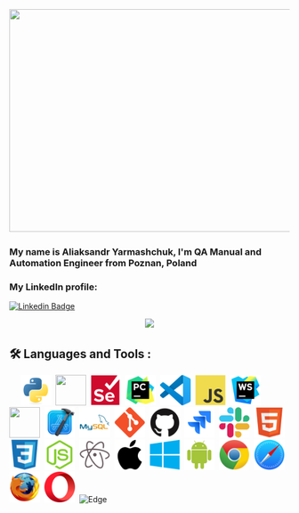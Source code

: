 <div align="center">
</div>
  <div align="center">
  <img src="https://cdn.dribbble.com/users/1299339/screenshots/2972130/media/9c0c352c84f67a0f1eb6fd279c7a2b79.gif" width="600" height="400">
</div>

### My name is Aliaksandr Yarmashchuk, I'm QA Manual and Automation Engineer from Poznan, Poland

### My LinkedIn profile:
[![Linkedin Badge](https://img.shields.io/badge/-Aliaksandr.Yarmashchuk-blue?style=flat&logo=Linkedin&logoColor=white)](https://www.linkedin.com/in/aliaksandr-yarmashchuk/)


  <div align="center">
</div>
  <div align="center">
  <img src="https://pontistechnology.com/wp-content/uploads/2023/03/shutterstock_1837443379-1-2048x1365.jpg">
</div>

## :hammer_and_wrench: Languages and Tools :
 <div>
   &nbsp;&nbsp;&nbsp;&nbsp;&nbsp;<img src="https://github.com/devicons/devicon/blob/master/icons/python/python-original.svg" title="Python" alt="Python" width="55" height="55"/>&nbsp;
   <img src="https://upload.wikimedia.org/wikipedia/commons/thumb/d/d5/Selenium_Logo.png/861px-Selenium_Logo.png?20200511151950" width="55" height="55" />&nbsp
   <img src="https://github.com/devicons/devicon/blob/master/icons/selenium/selenium-original.svg" title="Selenium" alt="Selenium" width="55"/>&nbsp;
   <img src="https://github.com/devicons/devicon/blob/master/icons/pycharm/pycharm-original.svg" title="PyCharm" alt="PyCharm" width="55"/>&nbsp;
   <img src="https://github.com/devicons/devicon/blob/master/icons/vscode/vscode-original.svg" title="VSCode" alt="VSCode" width="55"/>&nbsp;
   <img src="https://github.com/devicons/devicon/blob/master/icons/javascript/javascript-original.svg" title="JavaScript" alt="JavaScript" width="55" height="55"/>&nbsp
   <img src="https://github.com/devicons/devicon/blob/master/icons/webstorm/webstorm-original.svg" title="Webstorm" alt="Webstorm" width="55"/>&nbsp; 
   <img src="https://res.cloudinary.com/postman/image/upload/t_team_logo/v1629869194/team/2893aede23f01bfcbd2319326bc96a6ed0524eba759745ed6d73405a3a8b67a8" width="55" height="55"/>&nbsp;
   <img src="https://github.com/devicons/devicon/blob/master/icons/xcode/xcode-original.svg" title="XCode" alt="XCode" width="55"/>&nbsp; 
   <img src="https://github.com/devicons/devicon/blob/master/icons/mysql/mysql-original-wordmark.svg" title="MySQL"  alt="MySQL" width="55" height="55"/>&nbsp
   <img src="https://github.com/devicons/devicon/blob/master/icons/git/git-original.svg" width="55" height="55" />&nbsp
   <img src="https://github.com/devicons/devicon/blob/master/icons/github/github-original.svg" width="55" height="55" />&nbsp;
   <img src="https://github.com/devicons/devicon/blob/master/icons/jira/jira-original.svg" title="Jira" alt="Jira" width="55"/>&nbsp; 
   <img src="https://github.com/devicons/devicon/blob/master/icons/slack/slack-original.svg" title="Slack" alt="Slack" width="55" height="55"/>&nbsp;
   <img src="https://github.com/devicons/devicon/blob/master/icons/html5/html5-original.svg" title="HTML5" alt="HTML" width="55" height="55"/>&nbsp;
   <img src="https://github.com/devicons/devicon/blob/master/icons/css3/css3-original.svg"  title="CSS3" alt="CSS" width="55" height="55"/>&nbsp;
   <img src="https://github.com/devicons/devicon/blob/master/icons/nodejs/nodejs-original.svg" title="NodeJS" alt="NodeJS" width="55" height="55"/>&nbsp;
   <img src="https://github.com/devicons/devicon/blob/master/icons/atom/atom-original.svg" title="Atom" alt="Atom" width="55"/>&nbsp; 
   <img src="https://github.com/devicons/devicon/blob/master/icons/apple/apple-original.svg" title="Apple" alt="Apple" width="55"/>&nbsp; 
   <img src="https://github.com/devicons/devicon/blob/master/icons/windows8/windows8-original.svg" title="Windows" alt="Windows" width="55"/>&nbsp; 
   <img src="https://github.com/devicons/devicon/blob/master/icons/android/android-original.svg" title="Android" alt="Android" width="55"/>&nbsp;
   <img src="https://github.com/devicons/devicon/blob/master/icons/chrome/chrome-original.svg" title="Chrome" alt="Chrome" width="55" height="55"/>&nbsp;
   <img src="https://github.com/devicons/devicon/blob/master/icons/safari/safari-original.svg" title="Safari" alt="Safari" width="55" height="55"/>&nbsp;
   <img src="https://github.com/devicons/devicon/blob/master/icons/firefox/firefox-original.svg" title="Firefox" alt="Firefox" width="55"/>&nbsp; 
   <img src="https://github.com/devicons/devicon/blob/master/icons/opera/opera-original.svg" title="Opera" alt="Opera" width="55"/>&nbsp;
   <img src="https://avatars.githubusercontent.com/u/11354582?s=200&v=4" title="Edge" alt="Edge" width="55"/>&nbsp;



 
  
